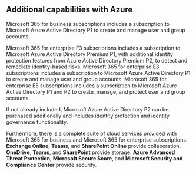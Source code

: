 ## Additional capabilities with Azure

Microsoft 365 for business subscriptions includes a subscription to Microsoft Azure Active Directory P1 to create and manage user and group accounts.

Microsoft 365 for enterprise F3 subscriptions includes a subscription to Microsoft Azure Active Directory Premium P1, with additional identity protection features from Azure Active Directory Premium P2, to detect and remediate identity-based risks. Microsoft 365 for enterprise E3 subscriptions includes a subscription to Microsoft Azure Active Directory P1 to create and manage user and group accounts. Microsoft 365 for enterprise E5 subscriptions includes a subscription to Microsoft Azure Active Directory P1 and P2 to create, manage, and protect user and group accounts.

If not already included, Microsoft Azure Active Directory P2 can be purchased additionally and includes identity protection and identity governance functionality.

Furthermore, there is a complete suite of cloud services provided with Microsoft 365 for business and Microsoft 365 for enterprise subscriptions. **Exchange Online**, **Teams**, and **SharePoint Online** provide collaboration. **OneDrive**, **Teams**, and **SharePoint** provide storage. **Azure Advanced Threat Protection**, **Microsoft Secure Score**, and **Microsoft Security and Compliance Center** provide security.